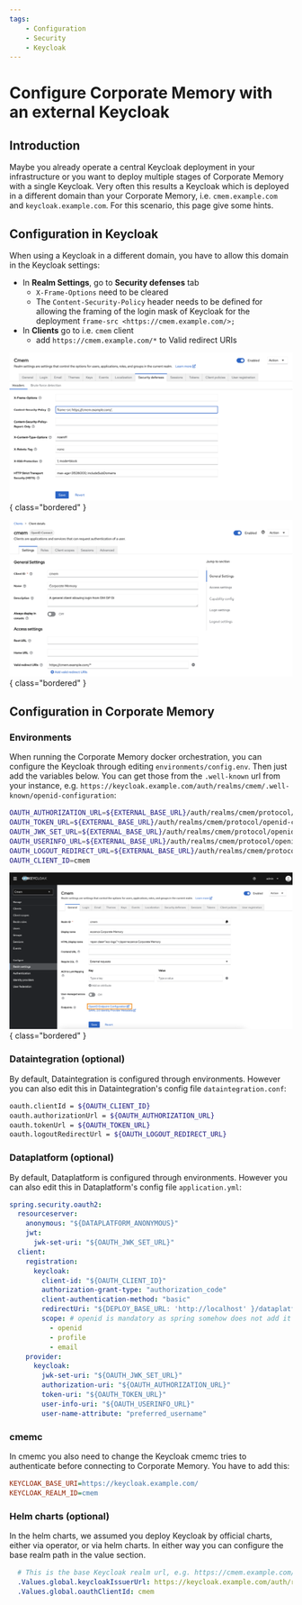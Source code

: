 ```yaml
---
tags:
    - Configuration
    - Security
    - Keycloak
---
```

# Configure Corporate Memory with an external Keycloak

## Introduction

Maybe you already operate a central Keycloak deployment in your infrastructure or you want to deploy multiple stages of Corporate Memory with a single Keycloak.
Very often this results a Keycloak which is deployed in a different domain than your Corporate Memory, i.e. `cmem.example.com` and `keycloak.example.com`.
For this scenario, this page give some hints.

## Configuration in Keycloak

When using a Keycloak in a different domain, you have to allow this domain in the Keycloak settings:

-   In **Realm Settings**, go to **Security defenses** tab
    -   `X-Frame-Options` need to be cleared
    -   The `Content-Security-Policy` header needs to be defined for allowing the framing of the login mask of Keycloak for the deployment `frame-src <https://cmem.example.com/>;`
-   In **Clients** go to i.e. `cmem` client
    -   add `https://cmem.example.com/*` to Valid redirect URIs

![CSP-settings](CSP-settings.png){ class="bordered" }

![Client redirect URI](client-redirect-uri.png){ class="bordered" }

## Configuration in Corporate Memory

### Environments

When running the Corporate Memory docker orchestration, you can configure the Keycloak through editing `environments/config.env`.
Then just add the variables below.
You can get those from the `.well-known` url from your instance, e.g. `https://keycloak.example.com/auth/realms/cmem/.well-known/openid-configuration`:

``` bash
OAUTH_AUTHORIZATION_URL=${EXTERNAL_BASE_URL}/auth/realms/cmem/protocol/openid-connect/auth
OAUTH_TOKEN_URL=${EXTERNAL_BASE_URL}/auth/realms/cmem/protocol/openid-connect/token
OAUTH_JWK_SET_URL=${EXTERNAL_BASE_URL}/auth/realms/cmem/protocol/openid-connect/certs
OAUTH_USERINFO_URL=${EXTERNAL_BASE_URL}/auth/realms/cmem/protocol/openid-connect/userinfo
OAUTH_LOGOUT_REDIRECT_URL=${EXTERNAL_BASE_URL}/auth/realms/cmem/protocol/openid-connect/logout?redirect_uri=${EXTERNAL_BASE_URL}
OAUTH_CLIENT_ID=cmem
```

![well-known configuration](well-known-config.png){ class="bordered" }

### Dataintegration (optional)

By default, Dataintegration is configured through environments.
However you can also edit this in Dataintegration's config file `dataintegration.conf`:

``` bash
oauth.clientId = ${OAUTH_CLIENT_ID}
oauth.authorizationUrl = ${OAUTH_AUTHORIZATION_URL}
oauth.tokenUrl = ${OAUTH_TOKEN_URL}
oauth.logoutRedirectUrl = ${OAUTH_LOGOUT_REDIRECT_URL}
```

### Dataplatform (optional)

By default, Dataplatform is configured through environments.
However you can also edit this in Dataplatform's config file `application.yml`:

``` yaml
spring.security.oauth2:
  resourceserver:
    anonymous: "${DATAPLATFORM_ANONYMOUS}"
    jwt:
      jwk-set-uri: "${OAUTH_JWK_SET_URL}"
  client:
    registration:
      keycloak:
        client-id: "${OAUTH_CLIENT_ID}"
        authorization-grant-type: "authorization_code"
        client-authentication-method: "basic"
        redirectUri: "${DEPLOY_BASE_URL: 'http://localhost' }/dataplatform/login/oauth2/code/{registrationId}"
        scope: # openid is mandatory as spring somehow does not add it to the userinfo request
          - openid
          - profile
          - email
    provider:
      keycloak:
        jwk-set-uri: "${OAUTH_JWK_SET_URL}"
        authorization-uri: "${OAUTH_AUTHORIZATION_URL}"
        token-uri: "${OAUTH_TOKEN_URL}"
        user-info-uri: "${OAUTH_USERINFO_URL}"
        user-name-attribute: "preferred_username"
```

### cmemc

In cmemc you also need to change the Keycloak cmemc tries to authenticate before connecting to Corporate Memory.
You have to add this:

``` ini
KEYCLOAK_BASE_URI=https://keycloak.example.com/
KEYCLOAK_REALM_ID=cmem
```

### Helm charts (optional)

In the helm charts, we assumed you deploy Keycloak by official charts, either via operator, or via helm charts.
In either way you can configure the base realm path in the value section.

``` yaml
  # This is the base Keycloak realm url, e.g. https://cmem.example.com/auth/realms/cmem
  .Values.global.keycloakIssuerUrl: https://keycloak.example.com/auth/realms/cmem
  .Values.global.oauthClientId: cmem
```

